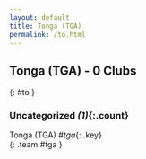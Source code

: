 ```yaml
---
layout: default
title: Tonga (TGA)
permalink: /to.html
---
```



## Tonga (TGA) - 0 Clubs
{: #to }









### Uncategorized _(1)_{:.count}


Tonga  (TGA)  _#tga_{: .key} <br>
{: .team #tga }


 
